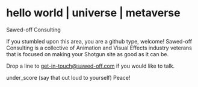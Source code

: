 # hello world | universe | metaverse
Sawed-off Consulting

If you stumbled upon this area, you are a github type, welcome! Sawed-off Consulting is a collective of Animation and Visual Effects industry veterans that is focused on making your Shotgun site as good as it can be.

Drop a line to get-in-touch@sawed-off.com if you would like to talk.

under_score (say that out loud to yourself)
Peace!
